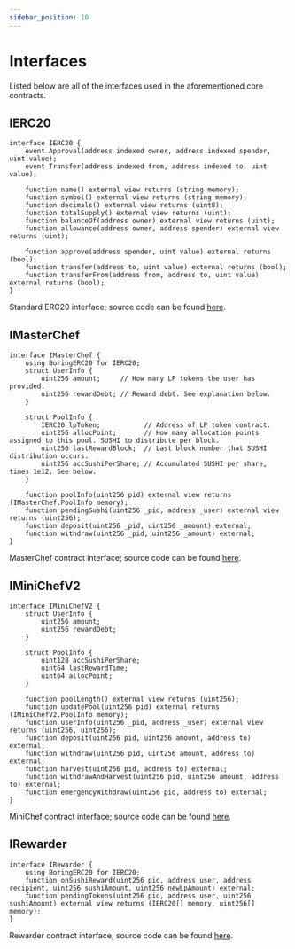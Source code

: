```yaml
---
sidebar_position: 10
---
```


# Interfaces

Listed below are all of the interfaces used in the aforementioned core contracts.

## IERC20

```solidity
interface IERC20 {
    event Approval(address indexed owner, address indexed spender, uint value);
    event Transfer(address indexed from, address indexed to, uint value);

    function name() external view returns (string memory);
    function symbol() external view returns (string memory);
    function decimals() external view returns (uint8);
    function totalSupply() external view returns (uint);
    function balanceOf(address owner) external view returns (uint);
    function allowance(address owner, address spender) external view returns (uint);

    function approve(address spender, uint value) external returns (bool);
    function transfer(address to, uint value) external returns (bool);
    function transferFrom(address from, address to, uint value) external returns (bool);
}
```

Standard ERC20 interface; source code can be found [here](https://github.com/sushiswap/sushiswap/blob/master/protocols/sushiswap/contracts/interfaces/IERC20.sol).

## IMasterChef

```solidity
interface IMasterChef {
    using BoringERC20 for IERC20;
    struct UserInfo {
        uint256 amount;     // How many LP tokens the user has provided.
        uint256 rewardDebt; // Reward debt. See explanation below.
    }

    struct PoolInfo {
        IERC20 lpToken;           // Address of LP token contract.
        uint256 allocPoint;       // How many allocation points assigned to this pool. SUSHI to distribute per block.
        uint256 lastRewardBlock;  // Last block number that SUSHI distribution occurs.
        uint256 accSushiPerShare; // Accumulated SUSHI per share, times 1e12. See below.
    }

    function poolInfo(uint256 pid) external view returns (IMasterChef.PoolInfo memory);
    function pendingSushi(uint256 _pid, address _user) external view returns (uint256);
    function deposit(uint256 _pid, uint256 _amount) external;
    function withdraw(uint256 _pid, uint256 _amount) external;
}
```

MasterChef contract interface; source code can be found [here](https://github.com/sushiswap/contracts/blob/71bad1225ba4b36f0ca6e68e9c653a445cf81c1e/contracts/interface/IMasterChef.sol).

## IMiniChefV2

```solidity
interface IMiniChefV2 {
    struct UserInfo {
        uint256 amount;
        uint256 rewardDebt;
    }

    struct PoolInfo {
        uint128 accSushiPerShare;
        uint64 lastRewardTime;
        uint64 allocPoint;
    }

    function poolLength() external view returns (uint256);
    function updatePool(uint256 pid) external returns (IMiniChefV2.PoolInfo memory);
    function userInfo(uint256 _pid, address _user) external view returns (uint256, uint256);
    function deposit(uint256 pid, uint256 amount, address to) external;
    function withdraw(uint256 pid, uint256 amount, address to) external;
    function harvest(uint256 pid, address to) external;
    function withdrawAndHarvest(uint256 pid, uint256 amount, address to) external;
    function emergencyWithdraw(uint256 pid, address to) external;
}
```

MiniChef contract interface; source code can be found [here](https://github.com/sushiswap/sushiswap/blob/archieve/canary/contracts/interfaces/IMiniChefV2.sol).

## IRewarder

```solidity
interface IRewarder {
    using BoringERC20 for IERC20;
    function onSushiReward(uint256 pid, address user, address recipient, uint256 sushiAmount, uint256 newLpAmount) external;
    function pendingTokens(uint256 pid, address user, uint256 sushiAmount) external view returns (IERC20[] memory, uint256[] memory);
}
```

Rewarder contract interface; source code can be found [here](https://github.com/sushiswap/sushiswap/blob/archieve/canary/contracts/interfaces/IRewarder.sol).
